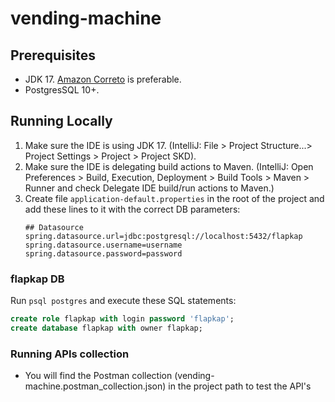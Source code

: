 # vending-machine

## Prerequisites
* JDK 17. [Amazon Correto](https://docs.aws.amazon.com/corretto/latest/corretto-17-ug/downloads-list.html) is preferable.
* PostgresSQL 10+.

## Running Locally
1. Make sure the IDE is using JDK 17. (IntelliJ: File > Project Structure...> Project Settings > Project > Project SKD).
2. Make sure the IDE is delegating build actions to Maven. (IntelliJ: Open Preferences > Build, Execution, Deployment > Build Tools > Maven > Runner and check Delegate IDE build/run actions to Maven.)
2. Create file `application-default.properties` in the root of the project and add these lines to
   it with the correct DB parameters:
    ```properties
    ## Datasource
    spring.datasource.url=jdbc:postgresql://localhost:5432/flapkap
    spring.datasource.username=username
    spring.datasource.password=password
    ``` 

### flapkap DB
Run `psql postgres` and execute these SQL statements:

```sql
create role flapkap with login password 'flapkap';
create database flapkap with owner flapkap;
```
### Running APIs collection
* You will find the Postman collection (vending-machine.postman_collection.json) in the project path to test the API's